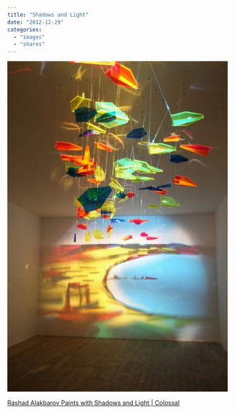 ```yaml
---
title: "Shadows and Light"
date: "2012-12-29"
categories: 
  - "images"
  - "shares"
---
```


![](images/tumblr_mfjtkg8Um31qz4vrlo1_640.jpg)

[Rashad Alakbarov Paints with Shadows and Light | Colossal](http://www.thisiscolossal.com/2012/01/rashad-alakbarov-paints-with-shadows-and-lights/)
